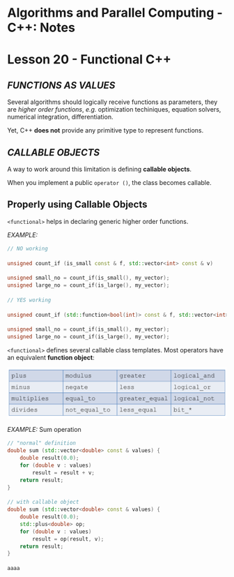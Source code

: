 # **Algorithms and Parallel Computing - C++: Notes**

# **Lesson 20 - Functional C++**

## ***FUNCTIONS AS VALUES***

Several algorithms should logically receive functions as parameters, they are *higher order functions*, *e.g.* optimization techiniques, equation solvers, numerical integration, differentiation.

Yet, C++ **does not** provide any primitive type to represent functions.

## ***CALLABLE OBJECTS***

A way to work around this limitation is defining **callable objects**.

When you implement a public `operator ()`, the class becomes callable.

## Properly using Callable Objects

`<functional>` helps in declaring generic higher order functions.

*EXAMPLE:*

```c++
// NO working

unsigned count_if (is_small const & f, std::vector<int> const & v)

unsigned small_no = count_if(is_small(), my_vector);
unsigned large_no = count_if(is_large(), my_vector);                            // NO, need new overload

// YES working

unsigned count_if (std::function<bool(int)> const & f, std::vector<int> const & v)

unsigned small_no = count_if(is_small(), my_vector);
unsigned large_no = count_if(is_large(), my_vector);                            // OK
```

`<functional>` defines several callable class templates. Most operators have an equivalent **function object**:

![functional-operators](functional-operators.png)

*EXAMPLE:* Sum operation

```c++
// "normal" definition
double sum (std::vector<double> const & values) {
    double result(0.0);
    for (double v : values)
        result = result + v;
    return result;
}

// with callable object
double sum (std::vector<double> const & values) {
    double result(0.0);
    std::plus<double> op;                                                       // note the plus<double>
    for (double v : values)
        result = op(result, v);
    return result;
}

aaaa
```
